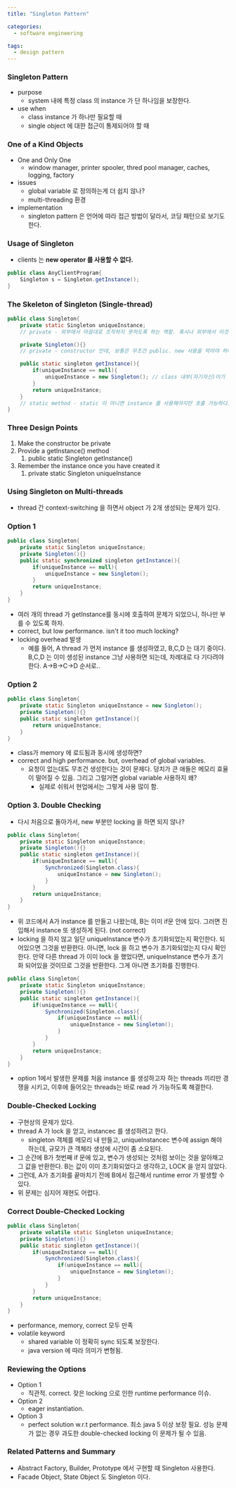 ```yaml
---
title: "Singleton Pattern"

categories:
  - software engineering

tags:
  - design pattern
---
```


### Singleton Pattern
- purpose
  - system 내에 특정 class 의 instance 가 단 하나임을 보장한다.
- use when
  - class instance 가 하나만 필요할 때
  - single object 에 대한 접근이 통제되어야 할 때


### One of a Kind Objects
- One and Only One
  - window manager, printer spooler, thred pool manager, caches, logging, factory
- issues
  - global variable 로 정의하는게 더 쉽지 않나?
  - multi-threading 환경
- implementation
  - singleton pattern 은 언어에 따라 접근 방법이 달라서, 코딩 패턴으로 보기도 한다.


### Usage of Singleton

- clients 는 **new operator 를 사용할 수 없다.**
  
```java
public class AnyClientProgram{
    Singleton s = Singleton.getInstance();
}
```

### The Skeleton of Singleton (Single-thread)

```java
public class Singleton{
    private static Singleton uniqueInstance;
    // private - 외부에서 마음대로 조작하지 못하도록 하는 역할. 혹시나 외부에서 이것을 null 로 변경하면 instance 가 하나 더 생성되기 때문이다. static - getInstance 가 호출될 때 instance 가 없기 때문에. class 에 단 하나만 있고 내부 어디서든 공유할 수 있다.

    private Singleton(){}
    // private - constructor 인데, 보통은 무조건 public. new 사용을 막아야 하니까 사용한다. 아예 선언을 안하면 자동으로 생성되므로 private 으로 만들어줘야 한다.

    public static singleton getInstance(){
        if(uniqueInstance == null){
            uniqueInstance = new Singleton(); // class 내부(자기자신)이기 때문에 constructor 호출 가능
        }
        return uniqueInstance;
    }
    // static method - static 이 아니면 instance 를 사용해야지만 호출 가능하다. 객체가 없어서 만들기 위한 method 이므로 static method 로 사용한다. 
}
```

### Three Design Points
1. Make the constructor be private
2. Provide a getInstance() method
   1. public static Singleton getInstance()
3. Remember the instance once you have created it
   1. private static Singleton uniqueInstance


### Using Singleton on Multi-threads
- thread 간 context-switching 을 하면서 object 가 2개 생성되는 문제가 있다.

### Option 1

```java
public class Singleton{
    private static Singleton uniqueInstance;
    private Singleton(){}
    public static synchronized singleton getInstance(){
        if(uniqueInstance == null){
            uniqueInstance = new Singleton(); 
        }
        return uniqueInstance;
    }
}
```

- 여러 개의 thread 가 getInstance를 동시에 호출하여 문제가 되었으니, 하나만 부를 수 있도록 하자. 
- correct, but low performance. isn't it too much locking?
- locking overhead 발생
  - 예를 들어, A thread 가 먼저 instance 를 생성하였고, B,C,D 는 대기 중이다. B,C,D 는 이미 생성된 instance 그냥 사용하면 되는데, 차례대로 다 기다려야 한다. A->B->C->D 순서로..


### Option 2

```java
public class Singleton{
    private static Singleton uniqueInstance = new Singleton();
    private Singleton(){}
    public static singleton getInstance(){
        return uniqueInstance;
    }
}
```

- class가 memory 에 로드됨과 동시에 생성하면?
- correct and high performance. but, overhead of global variables.
  - 요청이 없는대도 무조건 생성한다는 것이 문제다. 덩치가 큰 애들은 메모리 효율이 떨어질 수 있음. 그리고 그럴거면 global variable 사용하지 왜?
    - 실제로 쉬워서 현업에서는 그렇게 사용 많이 함.


### Option 3. Double Checking

- 다시 처음으로 돌아가서, new 부분만 locking 을 하면 되지 않나?
  
```java
public class Singleton{
    private static Singleton uniqueInstance;
    private Singleton(){}
    public static singleton getInstance(){
        if(uniqueInstance == null){
            Synchronized(Singleton.class){
                uniqueInstance = new Singleton();
            } 
        }
        return uniqueInstance;
    }
}
```

- 위 코드에서 A가 instance 를 만들고 나왔는데, B는 이미 if문 안에 있다. 그러면 진입해서 instance 또 생성하게 된다. (not correct)
- locking 을 하지 않고 일단 uniqueInstance 변수가 초기화되었는지 확인한다. 되어있으면 그것을 반환한다. 아니면, lock 을 하고 변수가 초기화되었는지 다시 확인한다. 만약 다른 thread 가 이미 lock 을 했었다면, uniqueInstance 변수가 초기화 되어있을 것이므로 그것을 반환한다. 그게 아니면 초기화를 진행한다.

```java
public class Singleton{
    private static Singleton uniqueInstance;
    private Singleton(){}
    public static singleton getInstance(){
        if(uniqueInstance == null){
            Synchronized(Singleton.class){
                if(uniqueInstance == null){
                    uniqueInstance = new Singleton();
                }
            } 
        }
        return uniqueInstance;
    }
}
```

- option 1에서 발생한 문제를 처음 instance 를 생성하고자 하는 threads 끼리만 경쟁을 시키고, 이후에 들어오는 threads는 바로 read 가 가능하도록 해결한다.


### Double-Checked Locking
- 구현상의 문제가 있다. 
- thread A 가 lock 을 얻고, instancec 를 생성하려고 한다.
  - singleton 객체를 메모리 내 만들고, uniqueInstancec 변수에 assign 해야 하는데, 규모가 큰 객체라 생성에 시간이 좀 소요된다.
- 그 순간에 B가 첫번째 if 문에 있고, 변수가 생성되는 것처럼 보이는 것을 알아채고 그 값을 반환한다. B는 값이 이미 초기화되었다고 생각하고, LOCK 을 얻지 않았다.
- 그런데, A가 초기화를 끝마치기 전에 B에서 접근해서 runtime error 가 발생할 수 있다.
- 위 문제는 심지어 재현도 어렵다. 


### Correct Double-Checked Locking 

```java
public class Singleton{
    private volatile static Singleton uniqueInstance;
    private Singleton(){}
    public static singleton getInstance(){
        if(uniqueInstance == null){
            Synchronized(Singleton.class){
                if(uniqueInstance == null){
                    uniqueInstance = new Singleton();
                }
            } 
        }
        return uniqueInstance;
    }
}
```

- performance, memory, correct 모두 만족
- volatile keyword
  - shared variable 이 정확히 sync 되도록 보장한다.
  - java version 에 따라 의미가 변형됨.


### Reviewing the Options
- Option 1
  - 직관적. correct. 잦은 locking 으로 인한 runtime performance 이슈.
- Option 2
  - eager instantiation. 
- Option 3
  - perfect solution w.r.t performance. 최소 java 5 이상 보장 필요. 성능 문제가 없는 경우 과도한 double-checked locking 이 문제가 될 수 있음.

### Related Patterns and Summary
- Abstract Factory, Builder, Prototype 에서 구현할 때 Singleton 사용한다.
- Facade Object, State Object 도 Singleton 이다.


